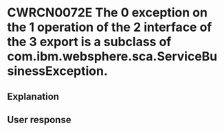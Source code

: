 # CWRCN0072E The 0 exception on the 1 operation of the 2 interface of the 3 export is a subclass of com.ibm.websphere.sca.ServiceBusinessException.

## Explanation

## User response